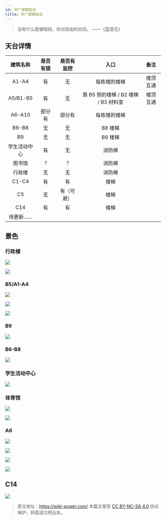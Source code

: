 ```yaml
---
id: 华广爬楼指北
title: 华广爬楼指北
---
```


> 没有什么能够阻挡，你对自由的向往。 ——《蓝莲花》

## 天台详情

|   建筑名称   | 是否有锁 | 是否有监控 |                 入口                 |   备注   |
| :----------: | :------: | :--------: | :----------------------------------: | :------: |
|    A1-A4     |    有    |     无     |             每栋楼的楼梯             | 楼顶互通 |
|   A5/B1-B5   |    有    |     无     | 靠 B5 侧的楼梯 / B2 楼梯 / B3 材料室 | 楼顶互通 |
|    A6-A10    |  部分有  |   部分有   |             每栋楼的楼梯             |          |
|    B6-B8     |    无    |     无     |               B8 楼梯                |          |
|      B9      |    无    |     无     |               B9 楼梯                |          |
| 学生活动中心 |    有    |     无     |                消防梯                |          |
|    图书馆    |    ？    |     ？     |                消防梯                |          |
|    行政楼    |    无    |     无     |                消防梯                |          |
|    C1-C4     |    有    |     有     |             楼梯             |          |
|      C5      |    无    | 有（可避） |             楼梯             |          |
|      C14      |    有    | 有 |             楼梯             |          |
|   待更新……   |          |            |                                      |          |

## 景色

### 行政楼

![](https://wiki-media-1253965369.cos.ap-guangzhou.myqcloud.com/img/20200202212828.jpg)

![](https://wiki-media-1253965369.cos.ap-guangzhou.myqcloud.com/img/20200202212950.jpg)

### B5/A1-A4

![](https://wiki-media-1253965369.cos.ap-guangzhou.myqcloud.com/img/20200202212913.jpg)

![](https://wiki-media-1253965369.cos.ap-guangzhou.myqcloud.com/img/20210715143321.jpg)

![](https://wiki-media-1253965369.cos.ap-guangzhou.myqcloud.com/img/20210715143543.jpg)

### B9

![](https://wiki-media-1253965369.cos.ap-guangzhou.myqcloud.com/img/20200202212437.jpg)

### B6-B8

![](https://wiki-media-1253965369.cos.ap-guangzhou.myqcloud.com/img/20200202212548.jpg)

### 学生活动中心

![](https://wiki-media-1253965369.cos.ap-guangzhou.myqcloud.com/img/20200202212729.jpg)

### 体育馆

![](https://wiki-media-1253965369.cos.ap-guangzhou.myqcloud.com/img/20200202212844.jpg)

![](https://wiki-media-1253965369.cos.ap-guangzhou.myqcloud.com/img/20200202212751.jpg)

### A6

![](https://wiki-media-1253965369.cos.ap-guangzhou.myqcloud.com/img/20200202212934.jpg)

![](https://wiki-media-1253965369.cos.ap-guangzhou.myqcloud.com/img/20200202212629.jpg)

![](https://wiki-media-1253965369.cos.ap-guangzhou.myqcloud.com/img/20200202212810.jpg)

![](https://wiki-media-1253965369.cos.ap-guangzhou.myqcloud.com/img/20200202212652.jpg)

## C14

![](https://wiki-media-1253965369.cos.ap-guangzhou.myqcloud.com/img/20210715143523.jpg)

> 原文地址：<https://wiki-power.com/>
> 本篇文章受 [CC BY-NC-SA 4.0](https://creativecommons.org/licenses/by/4.0/deed.zh) 协议保护，转载请注明出处。

